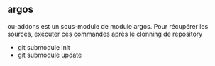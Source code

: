 argos
-----

ou-addons est un sous-module de module argos.
Pour récupérer les sources, exécuter ces commandes après le clonning de repository 

+ git submodule init
+ git submodule update 